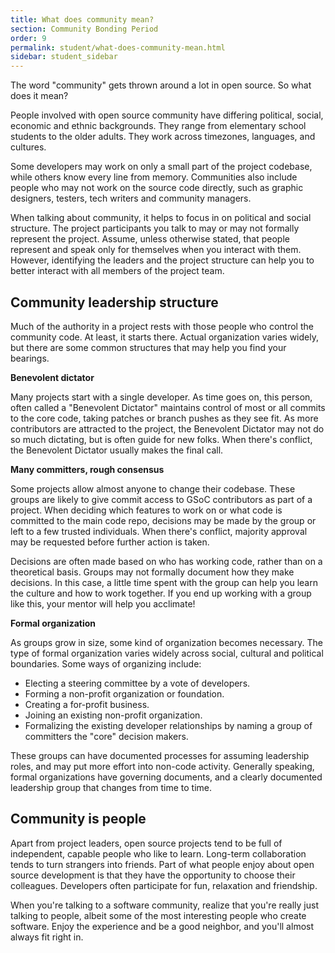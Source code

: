 ```yaml
---
title: What does community mean?
section: Community Bonding Period
order: 9
permalink: student/what-does-community-mean.html
sidebar: student_sidebar
---
```


The word "community" gets thrown around a lot in open source. So what does it mean?

People involved with open source community have differing political, social, economic and ethnic backgrounds. They range from elementary school students to the older adults. They work across timezones, languages, and cultures.

Some developers may work on only a small part of the project codebase, while others know every line from memory. Communities also include people who may not work on the source code directly, such as graphic designers, testers, tech writers and community managers.

When talking about community, it helps to focus in on political and social structure. The project participants you talk to may or may not formally represent the project. Assume, unless otherwise stated, that people represent and speak only for themselves when you interact with them. However, identifying the leaders and the project structure can help you to better interact with all members of the project team.

## Community leadership structure

Much of the authority in a project rests with those people who control the community code. At least, it starts there. Actual organization varies widely, but there are some common structures that may help you find your bearings.

**Benevolent dictator**

Many projects start with a single developer. As time goes on, this person, often called a "Benevolent Dictator" maintains control of most or all commits to the core code, taking patches or branch pushes as they see fit. As more contributors are attracted to the project, the Benevolent Dictator may not do so much dictating, but is often guide for new folks. When there's conflict, the Benevolent Dictator usually makes the final call.

**Many committers, rough consensus**

Some projects allow almost anyone to change their codebase. These groups are likely to give commit access to GSoC contributors as part of a project. When deciding which features to work on or what code is committed to the main code repo, decisions may be made by the group or left to a few trusted individuals. When there's conflict, majority approval may be requested before further action is taken.

Decisions are often made based on who has working code, rather than on a theoretical basis. Groups may not formally document how they make decisions. In this case, a little time spent with the group can help you learn the culture and how to work together. If you end up working with a group like this, your mentor will help you acclimate!

**Formal organization**

As groups grow in size, some kind of organization becomes necessary. The type of formal organization varies widely across social, cultural and political boundaries.  Some ways of organizing include:

* Electing a steering committee by a vote of developers.
* Forming a non-profit organization or foundation.
* Creating a for-profit business.
* Joining an existing non-profit organization.
* Formalizing the existing developer relationships by naming a group of committers the "core" decision makers.

These groups can have documented processes for assuming leadership roles, and may put more effort into non-code activity. Generally speaking, formal organizations have governing documents, and a clearly documented leadership group that changes from time to time.

## Community is people

Apart from project leaders, open source projects tend to be full of independent, capable people who like to learn. Long-term collaboration tends to turn strangers into friends. Part of what people enjoy about open source development is that they have the opportunity to choose their colleagues. Developers often participate for fun, relaxation and friendship.

When you're talking to a software community, realize that you're really just talking to people, albeit some of the most interesting people who create software. Enjoy the experience and be a good neighbor, and you'll almost always fit right in.
